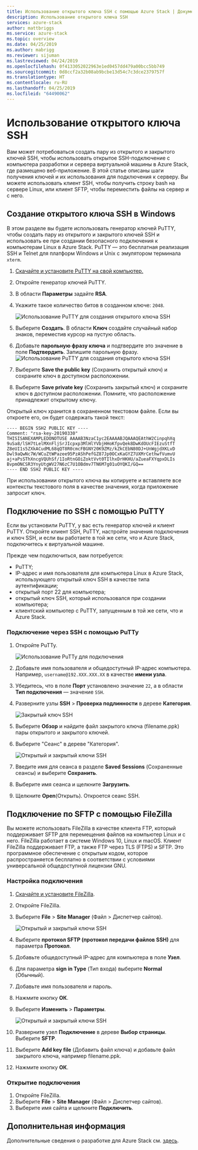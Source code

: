 ```yaml
---
title: Использование открытого ключа SSH с помощью Azure Stack | Документация Майкрософт
description: Использование открытого ключа SSH
services: azure-stack
author: mattbriggs
ms.service: azure-stack
ms.topic: overview
ms.date: 04/25/2019
ms.author: mabrigg
ms.reviewer: sijuman
ms.lastreviewed: 04/24/2019
ms.openlocfilehash: 0f4133052022963e1ed0457dd479a00bcc5bb749
ms.sourcegitcommit: 0d8ccf2a32b08ab9bcbe13d54c7c3dce2379757f
ms.translationtype: HT
ms.contentlocale: ru-RU
ms.lasthandoff: 04/25/2019
ms.locfileid: "64490062"
---
```

# <a name="how-to-use-an-ssh-public-key"></a>Использование открытого ключа SSH

Вам может потребоваться создать пару из открытого и закрытого ключей SSH, чтобы использовать открытое SSH-подключение с компьютера разработки и сервера виртуальной машины в Azure Stack, где размещено веб-приложение. В этой статье описаны шаги получения ключей и их использования для подключения к серверу. Вы можете использовать клиент SSH, чтобы получить строку bash на сервере Linux, или клиент SFTP, чтобы переместить файлы на сервер и с него.

## <a name="create-an-ssh-public-key-on-windows"></a>Создание открытого ключа SSH в Windows

В этом разделе вы будете использовать генератор ключей PuTTY, чтобы создать пару из открытого и закрытого ключей SSH и использовать ее при создании безопасного подключения к компьютерам Linux в Azure Stack. PuTTY — это бесплатная реализация SSH и Telnet для платформ Windows и Unix с эмулятором терминала `xterm`.

1. [Скачайте и установите PuTTY на свой компьютер.](https://www.chiark.greenend.org.uk/~sgtatham/putty/latest.html)

1. Откройте генератор ключей PuTTY.

1. В области **Параметры** задайте **RSA**.

1. Укажите такое количество битов в созданном ключе: `2048`.  

    ![Использование PuTTY для создания открытого ключа SSH](media/azure-stack-dev-start-howto-ssh-public-key/001-putty-key-gen-start.png)

1. Выберите **Создать**. В области **Ключ** создайте случайный набор знаков, переместив курсор на пустую область.

1. Добавьте **парольную фразу ключа** и подтвердите это значение в поле **Подтвердить**. Запишите парольную фразу.
    ![Использование PuTTY для создания открытого ключа SSH](media/azure-stack-dev-start-howto-ssh-public-key/002-putty-key-gen-result.png)

1. Выберите **Save the public key** (Сохранить открытый ключ) и сохраните ключ в доступном расположении.

1. Выберите **Save private key** (Сохранить закрытый ключ) и сохраните ключ в доступном расположении. Помните, что расположение принадлежит открытому ключу.

Открытый ключ хранится в сохраненном текстовом файле. Если вы откроете его, он будет содержать такой текст:

```text  
---- BEGIN SSH2 PUBLIC KEY ----
Comment: "rsa-key-20190330"
THISISANEXAMPLEDONOTUSE AAAAB3NzaC1yc2EAAAABJQAAAQEAthW2CinpqhXq
9uSa8/lSH7tLelMXnFljSrJIcpxp3MlHlYVbjHHoKfpvQek8DwKdOUcFIEzuStfT
Z8eUI1s5ZXkACudML68qQT8R0cmcFBGNY20K9ZMz/kZkCEbN80DJ+UnWgjdXKLvD
Dwl9aQwNc7W/WCuZtWPazee95PzAShPefGZ87Jp0OCxKaGYZ7UXMrCethwfVumvU
aj+aPsSThXncgVQUhSf/1IoRtnGOiZoktVvt0TIlhxDrHKHU/aZueaFXYqpxDLIs
BvpmONCSR3YnyUtgWV27N6zC7U1OBdmv7TN6M7g01uOYQKI/GQ==
---- END SSH2 PUBLIC KEY ----
```

При использовании открытого ключа вы копируете и вставляете все контексты текстового поля в качестве значения, когда приложение запросит ключ.

<!-- 
## Create an SSH public key on Linux

ToDo: I need to write this section.

-->
## <a name="connect-with-ssh-using-putty"></a>Подключение по SSH с помощью PuTTY

Если вы установили PuTTY, у вас есть генератор ключей и клиент PuTTY. Откройте клиент SSH, PuTTY, настройте значения подключения и ключ SSH, и если вы работаете в той же сети, что и Azure Stack, подключитесь к виртуальной машине.

Прежде чем подключиться, вам потребуется:
- PuTTY;
- IP-адрес и имя пользователя для компьютера Linux в Azure Stack, использующего открытый ключ SSH в качестве типа аутентификации;
- открытый порт 22 для компьютера;
- открытый ключ SSH, который использовался при создании компьютера;
- клиентский компьютер с PuTTY, запущенным в той же сети, что и Azure Stack.

### <a name="connect-via-ssh-with-putty"></a>Подключение через SSH с помощью PuTTy

1. Откройте PuTTy.

    ![Использование PuTTy для подключения](media/azure-stack-dev-start-howto-ssh-public-key/002-putty-connect.png)

2. Добавьте имя пользователя и общедоступный IP-адрес компьютера. Например, `username@192.XXX.XXX.XX` в качестве **имени узла**. 
3. Убедитесь, что в поле **Порт** установлено значение `22`, а в области **Тип подключения** — значение `SSH`.
4. Разверните узлы **SSH** > **Проверка подлинности** в дереве **Категория**.

    ![Закрытый ключ SSH](media/azure-stack-dev-start-howto-ssh-public-key/002-putty-set-private-key.png)

5. Выберите **Обзор** и найдите файл закрытого ключа (filename.ppk) пары открытого и закрытого ключей.
6. Выберите "Сеанс" в дереве "Категория".

    ![Открытый и закрытый ключи SSH](media/azure-stack-dev-start-howto-ssh-public-key/003-puTTY-save-session.png)

7. Введите имя для сеанса в разделе **Saved Sessions** (Сохраненные сеансы) и выберите **Сохранить**.
8. Выберите имя сеанса и щелкните **Загрузить**.
9. Щелкните **Open**(Открыть). Откроется сеанс SSH.

## <a name="connect-with-sftp-with-filezilla"></a>Подключение по SFTP с помощью FileZilla

Вы можете использовать FileZilla в качестве клиента FTP, который поддерживает SFTP для перемещения файлов на компьютер Linux и с него. FileZilla работает в системе Windows 10, Linux и macOS. Клиент FileZilla поддерживает FTP, а также FTP через TLS (FTPS) и SFTP. Это программное обеспечение с открытым кодом, которое распространяется бесплатно в соответствии с условиями универсальной общедоступной лицензии GNU.

### <a name="set-your-connection"></a>Настройка подключения

1. [Скачайте и установите FileZilla](https://filezilla-project.org/download.php).
1. Откройте FileZilla.
1. Выберите **File** > **Site Manager** (Файл > Диспетчер сайтов).

    ![Открытый и закрытый ключи SSH](media/azure-stack-dev-start-howto-ssh-public-key/005-filezilla-file-manager.png)

1. Выберите **протокол SFTP (протокол передачи файлов SSH)** для параметра **Протокол**.
1. Добавьте общедоступный IP-адрес для компьютера в поле **Узел**.
1. Для параметра **sign in Type** (Тип входа) выберите **Normal** (Обычный).
1. Добавьте имя пользователя и пароль.
1. Нажмите кнопку **ОК**.
1. Выберите **Изменить** > **Параметры**.

    ![Открытый и закрытый ключи SSH](media/azure-stack-dev-start-howto-ssh-public-key/006-filezilla-add-private-key.png)

1. Разверните узел **Подключение** в дереве **Выбор страницы**. Выберите **SFTP**.
1. Выберите **Add key file** (Добавить файл ключа) и добавьте файл закрытого ключа, например filename.ppk.
1. Нажмите кнопку **ОК**.

### <a name="open-your-connection"></a>Открытие подключения

1. Откройте FileZilla.
1. Выберите **File** > **Site Manager** (Файл > Диспетчер сайтов).
1. Выберите имя сайта и щелкните **Подключить**.

## <a name="next-steps"></a>Дополнительная информация

Дополнительные сведения о разработке для Azure Stack см. [здесь](azure-stack-dev-start.md).